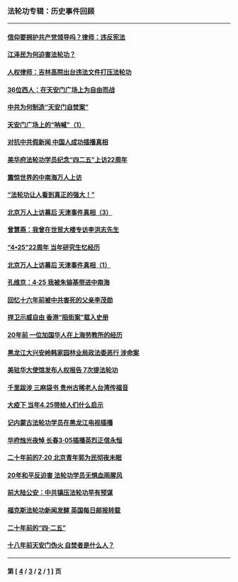 ### 法轮功专辑：历史事件回顾
---
#### [信仰要拥护共产党领导吗？律师：违反宪法](../../pages/nf5793/n14061325.md?10090430) 
#### [江泽民为何迫害法轮功？](../../pages/nf5793/n13876324.md?10090430) 
#### [人权律师：吉林高院出台违法文件打压法轮功](../../pages/nf5793/n13825665.md?10090430) 
#### [36位西人：在天安门广场上为自由而战](../../pages/nf5793/n13390029.md?10090430) 
#### [中共为何制造“天安门自焚案”](../../pages/nf5793/n13183270.md?10090430) 
#### [天安门广场上的“呐喊”（1）](../../pages/nf5793/n13105277.md?10090430) 
#### [对抗中共假新闻 中国人成功插播真相](../../pages/nf5793/n12910618.md?10090430) 
#### [美华府法轮功学员纪念“四二五”上访22周年](../../pages/nf5793/n12904445.md?10090430) 
#### [震惊世界的中南海万人上访](../../pages/nf5793/n12903976.md?10090430) 
#### [“法轮功让人看到真正的强大！”](../../pages/nf5793/n12903195.md?10090430) 
#### [北京万人上访幕后 天津事件真相（3）](../../pages/nf5793/n12902807.md?10090430) 
#### [曾慧燕：我曾在世贸大楼专访李洪志先生](../../pages/nf5793/n12898729.md?10090430) 
#### [“4•25”22周年 当年研究生忆经历](../../pages/nf5793/n12894152.md?10090430) 
#### [北京万人上访幕后 天津事件真相（1）](../../pages/nf5793/n12885174.md?10090430) 
#### [孔维京：4·25 我被朱镕基带进中南海](../../pages/nf5793/n12864987.md?10090430) 
#### [回忆十六年前被中共害死的父亲李茂勋](../../pages/nf5793/n12880270.md?10090430) 
#### [捍卫示威自由 香港“阻街案”载入史册](../../pages/nf5793/n12811245.md?10090430) 
#### [20年前 一位加国华人在上海劳教所的经历](../../pages/nf5793/n12707932.md?10090430) 
#### [黑龙江大兴安岭韩家园林业局政法委恶行 涉命案](../../pages/nf5793/n12622815.md?10090430) 
#### [美驻华大使馆发布人权报告 7次提法轮功](../../pages/nf5793/n12520541.md?10090430) 
#### [千里跋涉 三麻袋书 贵州古稀老人台湾传福音](../../pages/nf5793/n12198750.md?10090430) 
#### [大疫下 当年4.25带给人们什么启示](../../pages/nf5793/n12058565.md?10090430) 
#### [记内蒙古法轮功学员在黑龙江电视插播](../../pages/nf5793/n11699194.md?10090430) 
#### [华府烛光夜悼 长春3·05插播英烈正信永恒](../../pages/nf5793/n11397432.md?10090430) 
#### [二十年前的7·20 北京青年郭为民彻夜未眠](../../pages/nf5793/n11354195.md?10090430) 
#### [20年和平反迫害 法轮功学员无惧血雨腥风](../../pages/nf5793/n11348279.md?10090430) 
#### [前大陆公安：中共镇压法轮功早有预谋](../../pages/nf5793/n11352168.md?10090430) 
#### [福克斯法轮功新闻发酵  英国每日邮报转载](../../pages/nf5793/n11285952.md?10090430) 
#### [二十年前的“四·二五”](../../pages/nf5793/n11207639.md?10090430) 
#### [十八年前天安门伪火 自焚者是什么人？](../../pages/nf5793/n10996556.md?10090430) 

---
#### 第 [ [4](./4.md?10090430) / [3](./3.md?10090430) / [2](./2.md?10090430) / [1](./1.md?10090430) ] 页
